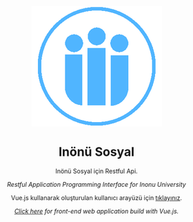 <div style="text-align: center;">

![Logo](logo.png "Logo")
# Inönü Sosyal

 Inönü Sosyal için Restful Api.

*Restful Application Programming Interface for Inonu University*

Vue.js kullanarak oluşturulan kullanıcı arayüzü için [tıklayınız](https://github.com/sametakbal/inonusosyalvue).

*[Click here](https://github.com/sametakbal/inonusosyalvue) for front-end web application build with Vue.js.*

</div>